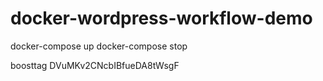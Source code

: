 # docker-wordpress-workflow-demo

docker-compose up
docker-compose stop

boosttag
DVuMKv2CNcbIBfueDA8tWsgF